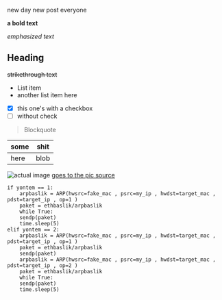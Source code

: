 
new day new post everyone

**a bold text**

*emphasized text*

## Heading

~~strikethrough text~~

 - List item
 - another list item here
 
 
 - [x] this one's with a checkbox
 - [ ] without check

> Blockquote

|  some| shit  |
|--|--|
|  here|  blob|

![actual image](https://i.hizliresim.com/Zykjpe.png)
[goes to the pic source](https://imgur.com/a/4aJbAwJ)


    if yontem == 1:
	    arpbaslik = ARP(hwsrc=fake_mac , psrc=my_ip , hwdst=target_mac , pdst=target_ip , op=1 )
	    paket = ethbaslik/arpbaslik
	    while True:
	    sendp(paket)
	    time.sleep(5)
    elif yontem == 2:
	    arpbaslik = ARP(hwsrc=fake_mac , psrc=my_ip , hwdst=target_mac , pdst=target_ip , op=1 )
	    paket = ethbaslik/arpbaslik
	    sendp(paket)
	    arpbaslik = ARP(hwsrc=fake_mac , psrc=my_ip , hwdst=target_mac , pdst=target_ip , op=2 )
	    paket = ethbaslik/arpbaslik
	    while True:
	    sendp(paket)
	    time.sleep(5)